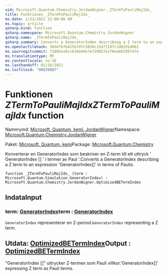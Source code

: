 ```yaml
---
uid: Microsoft.Quantum.Chemistry.JordanWigner._ZTermToPauliMajIdx_
title: Funktionen _ZTermToPauliMajIdx_
ms.date: 1/23/2021 12:00:00 AM
ms.topic: article
qsharp.kind: function
qsharp.namespace: Microsoft.Quantum.Chemistry.JordanWigner
qsharp.name: _ZTermToPauliMajIdx_
qsharp.summary: Converts a GeneratorIndex describing a Z term to an expression 'GeneratorIndex[]' in terms of Paulis.
ms.openlocfilehash: 56de7b7b425b7d7c5830c15d7119fc1d0291d061
ms.sourcegitcommit: 71605ea9cc630e84e7ef29027e1f0ea06299747e
ms.translationtype: MT
ms.contentlocale: sv-SE
ms.lasthandoff: 01/26/2021
ms.locfileid: "98839087"
---
```

# <a name="_ztermtopaulimajidx_-function"></a><span data-ttu-id="aaa7f-102">Funktionen _ZTermToPauliMajIdx_</span><span class="sxs-lookup"><span data-stu-id="aaa7f-102">_ZTermToPauliMajIdx_ function</span></span>

<span data-ttu-id="aaa7f-103">Namnrymd: [Microsoft. Quantum. kemi. JordanWigner](xref:Microsoft.Quantum.Chemistry.JordanWigner)</span><span class="sxs-lookup"><span data-stu-id="aaa7f-103">Namespace: [Microsoft.Quantum.Chemistry.JordanWigner](xref:Microsoft.Quantum.Chemistry.JordanWigner)</span></span>

<span data-ttu-id="aaa7f-104">Paket: [Microsoft. Quantum. kemi](https://nuget.org/packages/Microsoft.Quantum.Chemistry)</span><span class="sxs-lookup"><span data-stu-id="aaa7f-104">Package: [Microsoft.Quantum.Chemistry](https://nuget.org/packages/Microsoft.Quantum.Chemistry)</span></span>


<span data-ttu-id="aaa7f-105">Konverterar en GeneratorIndex som beskriver en Z-term till ett uttryck ' GeneratorIndex [] ' i termer av Paul '.</span><span class="sxs-lookup"><span data-stu-id="aaa7f-105">Converts a GeneratorIndex describing a Z term to an expression 'GeneratorIndex[]' in terms of Paulis.</span></span>

```qsharp
function _ZTermToPauliMajIdx_ (term : Microsoft.Quantum.Simulation.GeneratorIndex) : Microsoft.Quantum.Chemistry.JordanWigner.OptimizedBETermIndex
```


## <a name="input"></a><span data-ttu-id="aaa7f-106">Indata</span><span class="sxs-lookup"><span data-stu-id="aaa7f-106">Input</span></span>

### <a name="term--generatorindex"></a><span data-ttu-id="aaa7f-107">term: [GeneratorIndex](xref:Microsoft.Quantum.Simulation.GeneratorIndex)</span><span class="sxs-lookup"><span data-stu-id="aaa7f-107">term : [GeneratorIndex](xref:Microsoft.Quantum.Simulation.GeneratorIndex)</span></span>

<span data-ttu-id="aaa7f-108">`GeneratorIndex` representerar en Z-period.</span><span class="sxs-lookup"><span data-stu-id="aaa7f-108">`GeneratorIndex` representing a Z term.</span></span>



## <a name="output--optimizedbetermindex"></a><span data-ttu-id="aaa7f-109">Utdata: [OptimizedBETermIndex](xref:Microsoft.Quantum.Chemistry.JordanWigner.OptimizedBETermIndex)</span><span class="sxs-lookup"><span data-stu-id="aaa7f-109">Output : [OptimizedBETermIndex](xref:Microsoft.Quantum.Chemistry.JordanWigner.OptimizedBETermIndex)</span></span>

<span data-ttu-id="aaa7f-110">"GeneratorIndex []" uttrycker Z-termen som Pauli villkor.</span><span class="sxs-lookup"><span data-stu-id="aaa7f-110">'GeneratorIndex[]' expressing Z term as Pauli terms.</span></span>